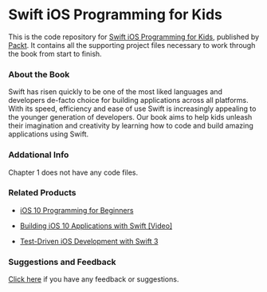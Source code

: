 # Swift iOS Programming for Kids

This is the code repository for [Swift iOS Programming for Kids](https://www.packtpub.com/application-development/swift-3-programming-kids?utm_source=github&utm_medium=repository&utm_campaign=9781787120747), published by [Packt](www.packtpub.com). It contains all the supporting project files necessary to work through the book from start to finish.

### About the Book

Swift has risen quickly to be one of the most liked languages and developers de-facto choice for building applications across all platforms. With its speed, efficiency and ease of use Swift is increasingly appealing to the younger generation of developers. Our book aims to help kids unleash their imagination and creativity by learning how to code and build amazing applications using Swift.

### Addational Info

Chapter 1 does not have any code files.

### Related Products

* [iOS 10 Programming for Beginners](https://www.packtpub.com/application-development/ios-10-programming-beginners?utm_source=github&utm_medium=repository&utm_campaign=9781786464507)

* [Building iOS 10 Applications with Swift [Video]](https://www.packtpub.com/application-development/building-ios-10-applications-swift-video?utm_source=github&utm_medium=repository&utm_campaign=9781785880988)

* [Test-Driven iOS Development with Swift 3](https://www.packtpub.com/application-development/test-driven-ios-development-swift-3?utm_source=github&utm_medium=repository&utm_campaign=9781787129078)

### Suggestions and Feedback

[Click here](https://docs.google.com/forms/d/e/1FAIpQLSe5qwunkGf6PUvzPirPDtuy1Du5Rlzew23UBp2S-P3wB-GcwQ/viewform) if you have any feedback or suggestions.
